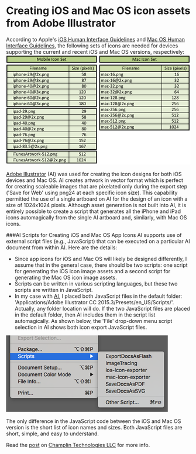 # Creating iOS and Mac OS icon assets from Adobe Illustrator

According to Apple's [iOS Human Interface Guidelines](https://developer.apple.com/library/ios/documentation/UserExperience/Conceptual/MobileHIG/IconMatrix.html#//apple_ref/doc/uid/TP40006556-CH27-SW1) and [Mac OS Human Interface Guidelines](https://developer.apple.com/library/mac/documentation/UserExperience/Conceptual/OSXHIGuidelines/Gallery.html#//apple_ref/doc/uid/20000957-CH88-SW1), the following sets of icons are needed for devices supporting the current and recent iOS and Mac OS versions, respectively:
![iOS and Mac OS app icon sizes](https://github.com/CaryChamplin/CreatingIconsFromAI/blob/master/icon-sizes-table.png)

[Adobe Illustrator](http://www.adobe.com/products/illustrator.html) (AI) was used for creating the icon designs for both iOS devices and Mac OS. AI creates artwork in vector format which is perfect for creating scaleable images that are pixelated only during the export step ('Save for Web' using png24 at each specific icon size). This capability permitted the use of a single artboard on AI for the design of an icon with a size of 1024x1024 pixels. Although asset generation is not built into AI, it is entirely possible to create a script that generates all the iPhone and iPad icons automagically from the single AI artboard and, similarly, with Mac OS icons.

###AI Scripts for Creating iOS and Mac OS App Icons
AI supports use of external script files (e.g., JavaScript) that can be executed on a particular AI document from within AI. Here are the details:

- Since app icons for iOS and Mac OS will likely be designed differently, I assume that in the general case, there should be two scripts: one script for generating the iOS icon image assets and a second script for generating the Mac OS icon image assets.
- Scripts can be written in various scripting languages, but these two scripts are written in JavaScript.
- In my case with [AI](http://www.adobe.com/products/illustrator.html), I placed both JavaScript files in the default folder: 'Applications/Adobe Illustrator CC 2015.3/Presets/en_US/Scripts/'. Actually, any folder location will do. If the two JavaScript files are placed in the default folder, then AI includes them in the script list automagically. As shown below, the 'File' drop-down menu script selection in AI shows both icon export JavaScript files.

![Pull-down menu for AI scripts](https://github.com/CaryChamplin/CreatingIconsFromAI/blob/master/ai_file-scripts.png)

The only difference in the JavaScript code between the iOS and Mac OS version is the short list of icon names and sizes. Both JavaScript files are short, simple, and easy to understand.

Read the [post](http://champlintechnologiesllc.com/illustrator-export-scripts-for-ios-and-mac-os-icons/) on [Champlin Technologies LLC](http://champlintechnologiesllc.com) for more info.
